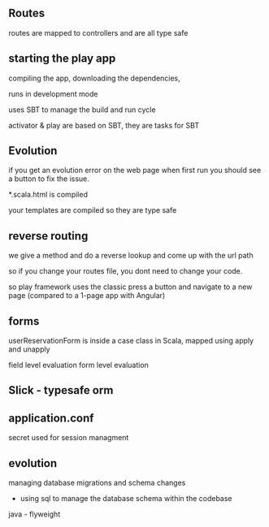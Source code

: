 


## Routes 
routes are mapped to controllers and are all type safe 


## starting the play app

compiling the app, downloading the dependencies, 

runs in development mode 

uses SBT to manage the build and run cycle 

activator & play are based on SBT, they are tasks for SBT


## Evolution 

if you get an evolution error on the web page when first run you should see a button to fix the issue.


*.scala.html is compiled 

your templates are compiled so they are type safe 


## reverse routing 

we give a method and do a reverse lookup and come up with the url path 

so if you change your routes file, you dont need to change your code.

so play framework uses the classic press a button and navigate to a new page (compared to a 1-page app with Angular)


## forms

userReservationForm is inside a case class in Scala, mapped using apply and unapply 

field level evaluation 
form level evaluation

## Slick - typesafe orm

## application.conf 
secret used for session managment 

## evolution 
managing database migrations and schema changes 
- using sql to manage the database schema within the codebase 

java - flyweight 
